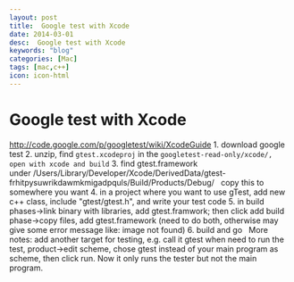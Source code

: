 ```yaml
---
layout: post
title:  Google test with Xcode
date: 2014-03-01
desc:  Google test with Xcode
keywords: "blog"
categories: [Mac]
tags: [mac,c++]
icon: icon-html
---
```


# Google test with Xcode

http://code.google.com/p/googletest/wiki/XcodeGuide 1\. download google test 2\. unzip, find `gtest.xcodeproj` in the `googletest-read-only/xcode/, open with xcode and build` 3\. find gtest.framework under /Users/Library/Developer/Xcode/DerivedData/gtest-frhitpysuwrikdawmkmigadpquls/Build/Products/Debug/   copy this to somewhere you want 4\. in a project where you want to use gTest, add new c++ class, include "gtest/gtest.h", and write your test code 5\. in build phases->link binary with libraries, add gtest.framwork; then click add build phase->copy files, add gtest.framework (need to do both, otherwise may give some error message like: image not found) 6\. build and go   More notes: add another target for testing, e.g. call it gtest when need to run the test, product->edit scheme, chose gtest instead of your main program as scheme, then click run. Now it only runs the tester but not the main program.
